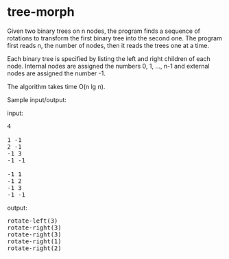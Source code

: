 # tree-morph
Given two binary trees on n nodes, the program finds a sequence of rotations to transform the first binary tree into the second one. The program first reads n, the number of nodes, then it reads the trees one at a time.

Each binary tree is specified by listing the left and right children of each node. Internal nodes are assigned the numbers 0, 1, ..., n-1 and external nodes are assigned the number -1.

The algorithm takes time O(n lg n).

Sample input/output:

input:
<pre>
4

1 -1
2 -1
-1 3
-1 -1

-1 1
-1 2
-1 3
-1 -1
</pre>

output:
<pre>
rotate-left(3)
rotate-right(3)
rotate-right(3)
rotate-right(1)
rotate-right(2)
</pre>
